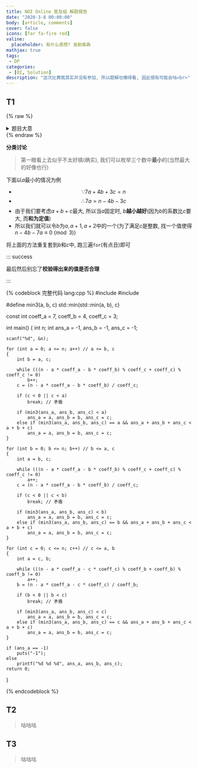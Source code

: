```yaml
---
title: NOI Online 普及组 解题报告
date: "2020-3-8 00:00:00"
body: [article, comments]
cover: false
icons: [far fa-fire red]
valine:
  placeholder: 有什么感想? 发射犇犇
mathjax: true
tags:
 - DP
categories:
 - [OI, Solution]
description: "这次比赛我其实并没有参加, 所以题解也懒得看, 因此很有可能会咕<br>"
---
```


## T1

{% raw %}
<details>
<summary>
题目大意
</summary>
{% endraw %}

<fancybox> <img src='https://s1.ax1x.com/2020/04/01/G1kUr4.png'> </fancybox>

<btn center large>[<i class='fad fa-code'></i> 提交代码](https://www.luogu.com.cn/problem/P6188#submit)</btn>

{% raw %}</details>{% endraw %}

**分类讨论**

> 第一眼看上去似乎不太好搞(确实), 我们可以枚举三个数中**最小**的(当然最大的好像也行)

下面以$a$最小的情况为例

* $$\because 7a+4b+3c=n$$
* $$\therefore 7a=n-4b-3c$$
* 由于我们要考虑$a+b+c$最大, 所以当$a$固定时, $b$**越小越好**(因为$b$的系数比$c$要大, 而**和为定值**)
* 所以我们就可以令$b$为$a, a+1, a+2$中的一个(为了满足$c$是整数, 找一个值使得$n-4b-7a \equiv 0 \pmod {3}$)

将上面的方法重复套到$b$和$c$中, 跑三遍`for`(有点丑)即可

::: success

最后然后别忘了**校验得出来的值是否合理**

:::

{% codeblock 完整代码 lang:cpp %}
#include <cstdio>
#include <iostream>

#define min3(a, b, c) std::min(std::min(a, b), c)

const int coeff_a = 7, coeff_b = 4, coeff_c = 3;

int main()
{
    int n;
    int ans_a = -1, ans_b = -1, ans_c = -1;

    scanf("%d", &n);

    for (int a = 0; a <= n; a++) // a <= b, c
    {
        int b = a, c;

        while (((n - a * coeff_a - b * coeff_b) % coeff_c + coeff_c) % coeff_c != 0)
            b++;
        c = (n - a * coeff_a - b * coeff_b) / coeff_c;

        if (c < 0 || c < a)
            break; // 矛盾

        if (min3(ans_a, ans_b, ans_c) < a)
            ans_a = a, ans_b = b, ans_c = c;
        else if (min3(ans_a, ans_b, ans_c) == a && ans_a + ans_b + ans_c < a + b + c)
            ans_a = a, ans_b = b, ans_c = c;
    }

    for (int b = 0; b <= n; b++) // b <= a, c
    {
        int a = b, c;

        while (((n - a * coeff_a - b * coeff_b) % coeff_c + coeff_c) % coeff_c != 0)
            a++;
        c = (n - a * coeff_a - b * coeff_b) / coeff_c;

        if (c < 0 || c < b)
            break; // 矛盾

        if (min3(ans_a, ans_b, ans_c) < b)
            ans_a = a, ans_b = b, ans_c = c;
        else if (min3(ans_a, ans_b, ans_c) == b && ans_a + ans_b + ans_c < a + b + c)
            ans_a = a, ans_b = b, ans_c = c;
    }

    for (int c = 0; c <= n; c++) // c <= a, b
    {
        int a = c, b;

        while (((n - a * coeff_a - c * coeff_c) % coeff_b + coeff_b) % coeff_b != 0)
            a++;
        b = (n - a * coeff_a - c * coeff_c) / coeff_b;

        if (b < 0 || b < c)
            break; // 矛盾

        if (min3(ans_a, ans_b, ans_c) < c)
            ans_a = a, ans_b = b, ans_c = c;
        else if (min3(ans_a, ans_b, ans_c) == c && ans_a + ans_b + ans_c < a + b + c)
            ans_a = a, ans_b = b, ans_c = c;
    }

    if (ans_a == -1)
        puts("-1");
    else
        printf("%d %d %d", ans_a, ans_b, ans_c);
    return 0;
}

{% endcodeblock %}

## T2

> 咕咕咕

## T3

> 咕咕咕

